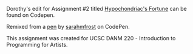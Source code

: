 Dorothy's edit for Assignment #2 titled <a href="https://codepen.io/deedottiedot/pen/VEMNjm">Hypochondriac's Fortune</a> can be found on Codepen.

Remixed from a <a href="https://codepen.io/sarahmfrost/pen/MPejdW">pen</a> by <a href="https://codepen.io/sarahmfrost/">sarahmfrost</a> on CodePen.

This assignment was created for UCSC DANM 220 - Introduction to Programming for Artists.
